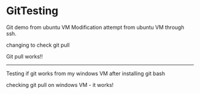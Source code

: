 # GitTesting
Git demo from ubuntu VM
Modification attempt from ubuntu VM through ssh.

changing to check git pull

Git pull works!!
_________________________________________

Testing if git works from my windows VM after installing git bash 

checking git pull on windows VM - it works!
